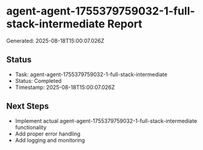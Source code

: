 # agent-agent-1755379759032-1-full-stack-intermediate Report

Generated: 2025-08-18T15:00:07.026Z

## Status
- Task: agent-agent-1755379759032-1-full-stack-intermediate
- Status: Completed
- Timestamp: 2025-08-18T15:00:07.026Z

## Next Steps
- Implement actual agent-agent-1755379759032-1-full-stack-intermediate functionality
- Add proper error handling
- Add logging and monitoring
